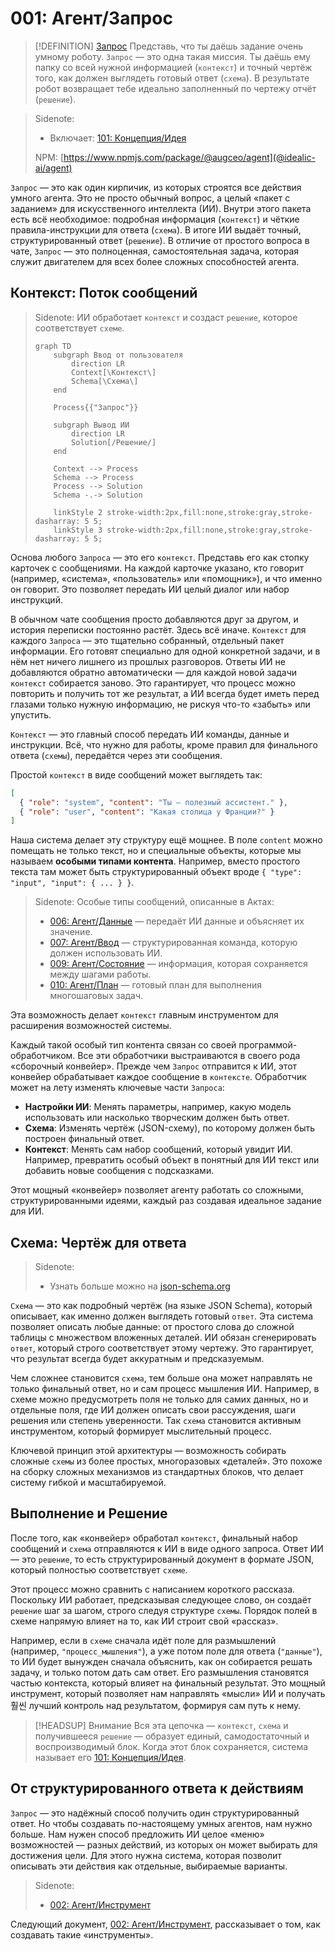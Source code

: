 # 001: Агент/Запрос

> [!DEFINITION] [Запрос](./000_glossary.md)
> Представь, что ты даёшь задание очень умному роботу. `Запрос` — это одна такая миссия. Ты даёшь ему папку со всей нужной информацией (`контекст`) и точный чертёж того, как должен выглядеть готовый ответ (`схема`). В результате робот возвращает тебе идеально заполненный по чертежу отчёт (`решение`).

> Sidenote:
> - Включает: [101: Концепция/Идея](./101_concept_idea.md)
>
> NPM: [https://www.npmjs.com/package/@augceo/agent](@idealic-ai/agent)

`Запрос` — это как один кирпичик, из которых строятся все действия умного агента. Это не просто обычный вопрос, а целый «пакет с заданием» для искусственного интеллекта (ИИ). Внутри этого пакета есть всё необходимое: подробная информация (`контекст`) и чёткие правила-инструкции для ответа (`схема`). В итоге ИИ выдаёт точный, структурированный ответ (`решение`). В отличие от простого вопроса в чате, `Запрос` — это полноценная, самостоятельная задача, которая служит двигателем для всех более сложных способностей агента.

## Контекст: Поток сообщений

> Sidenote:
> ИИ обработает `контекст` и создаст `решение`, которое соответствует `схеме`.
>
> ```mermaid
> graph TD
>     subgraph Ввод от пользователя
>         direction LR
>         Context[\Контекст\]
>         Schema[\Схема\]
>     end
>
>     Process{{"Запрос"}}
>
>     subgraph Вывод ИИ
>         direction LR
>         Solution[/Решение/]
>     end
>
>     Context --> Process
>     Schema --> Process
>     Process --> Solution
>     Schema -.-> Solution
>
>     linkStyle 2 stroke-width:2px,fill:none,stroke:gray,stroke-dasharray: 5 5;
>     linkStyle 3 stroke-width:2px,fill:none,stroke:gray,stroke-dasharray: 5 5;
> ```

Основа любого `Запроса` — это его `контекст`. Представь его как стопку карточек с сообщениями. На каждой карточке указано, кто говорит (например, «система», «пользователь» или «помощник»), и что именно он говорит. Это позволяет передать ИИ целый диалог или набор инструкций.

В обычном чате сообщения просто добавляются друг за другом, и история переписки постоянно растёт. Здесь всё иначе. `Контекст` для каждого `Запроса` — это тщательно собранный, отдельный пакет информации. Его готовят специально для одной конкретной задачи, и в нём нет ничего лишнего из прошлых разговоров. Ответы ИИ не добавляются обратно автоматически — для каждой новой задачи `контекст` собирается заново. Это гарантирует, что процесс можно повторить и получить тот же результат, а ИИ всегда будет иметь перед глазами только нужную информацию, не рискуя что-то «забыть» или упустить.

`Контекст` — это главный способ передать ИИ команды, данные и инструкции. Всё, что нужно для работы, кроме правил для финального ответа (`схемы`), передаётся через эти сообщения.

Простой `контекст` в виде сообщений может выглядеть так:

```json
[
  { "role": "system", "content": "Ты — полезный ассистент." },
  { "role": "user", "content": "Какая столица у Франции?" }
]
```

Наша система делает эту структуру ещё мощнее. В поле `content` можно помещать не только текст, но и специальные объекты, которые мы называем **особыми типами контента**. Например, вместо простого текста там может быть структурированный объект вроде `{ "type": "input", "input": { ... } }`.

> Sidenote:
> Особые типы сообщений, описанные в Актах:
>
> - [006: Агент/Данные](./006_agent_data.md) — передаёт ИИ данные и объясняет их значение.
> - [007: Агент/Ввод](./007_agent_input.md) — структурированная команда, которую должен использовать ИИ.
> - [009: Агент/Состояние](./009_agent_state.md) — информация, которая сохраняется между шагами работы.
> - [010: Агент/План](./010_agent_plan.md) — готовый план для выполнения многошаговых задач.

Эта возможность делает `контекст` главным инструментом для расширения возможностей системы.

Каждый такой особый тип контента связан со своей программой-обработчиком. Все эти обработчики выстраиваются в своего рода «сборочный конвейер». Прежде чем `Запрос` отправится к ИИ, этот конвейер обрабатывает каждое сообщение в `контексте`. Обработчик может на лету изменять ключевые части `Запроса`:

- **Настройки ИИ**: Менять параметры, например, какую модель использовать или насколько творческим должен быть ответ.
- **Схема**: Изменять чертёж (JSON-схему), по которому должен быть построен финальный ответ.
- **Контекст**: Менять сам набор сообщений, который увидит ИИ. Например, превратить особый объект в понятный для ИИ текст или добавить новые сообщения с подсказками.

Этот мощный «конвейер» позволяет агенту работать со сложными, структурированными идеями, каждый раз создавая идеальное задание для ИИ.

## Схема: Чертёж для ответа

> Sidenote:
> - Узнать больше можно на [json-schema.org](https://json-schema.org/)

`Схема` — это как подробный чертёж (на языке JSON Schema), который описывает, как именно должен выглядеть готовый `ответ`. Эта система позволяет описать любые данные: от простого слова до сложной таблицы с множеством вложенных деталей. ИИ обязан сгенерировать `ответ`, который строго соответствует этому чертежу. Это гарантирует, что результат всегда будет аккуратным и предсказуемым.

Чем сложнее становится `схема`, тем больше она может направлять не только финальный ответ, но и сам процесс мышления ИИ. Например, в схеме можно предусмотреть поля не только для самих данных, но и отдельные поля, где ИИ должен описать свои рассуждения, шаги решения или степень уверенности. Так `схема` становится активным инструментом, который формирует мыслительный процесс.

Ключевой принцип этой архитектуры — возможность собирать сложные `схемы` из более простых, многоразовых «деталей». Это похоже на сборку сложных механизмов из стандартных блоков, что делает систему гибкой и масштабируемой.

## Выполнение и Решение

После того, как «конвейер» обработал `контекст`, финальный набор сообщений и `схема` отправляются к ИИ в виде одного запроса. Ответ ИИ — это `решение`, то есть структурированный документ в формате JSON, который полностью соответствует `схеме`.

Этот процесс можно сравнить с написанием короткого рассказа. Поскольку ИИ работает, предсказывая следующее слово, он создаёт `решение` шаг за шагом, строго следуя структуре `схемы`. Порядок полей в схеме напрямую влияет на то, как ИИ строит свой «рассказ».

Например, если в `схеме` сначала идёт поле для размышлений (например, `"процесс_мышления"`), а уже потом поле для ответа (`"данные"`), то ИИ будет вынужден сначала объяснить, как он собирается решать задачу, и только потом дать сам ответ. Его размышления становятся частью контекста, который влияет на финальный результат. Это мощный инструмент, который позволяет нам направлять «мысли» ИИ и получать 훨씬 лучший контроль над результатом, формируя сам путь к нему.

> [!HEADSUP] Внимание
> Вся эта цепочка — `контекст`, `схема` и получившееся `решение` — образует единый, самодостаточный и воспроизводимый блок. Когда этот блок сохраняется, система называет его [101: Концепция/Идея](./101_concept_idea.md).

## От структурированного ответа к действиям

`Запрос` — это надёжный способ получить один структурированный ответ. Но чтобы создавать по-настоящему умных агентов, нам нужно больше. Нам нужен способ предложить ИИ целое «меню» возможностей — разных действий, из которых он может выбирать для достижения цели. Для этого нужна система, которая позволит описывать эти действия как отдельные, выбираемые варианты.

> Sidenote:
> - [002: Агент/Инструмент](./002_agent_tool.md)

Следующий документ, [002: Агент/Инструмент](./002_agent_tool.md), рассказывает о том, как создавать такие «инструменты».
